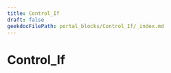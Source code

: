 ```yaml
---
title: Control_If
draft: false
geekdocFilePath: portal_blocks/Control_If/_index.md
---
```

# Control_If